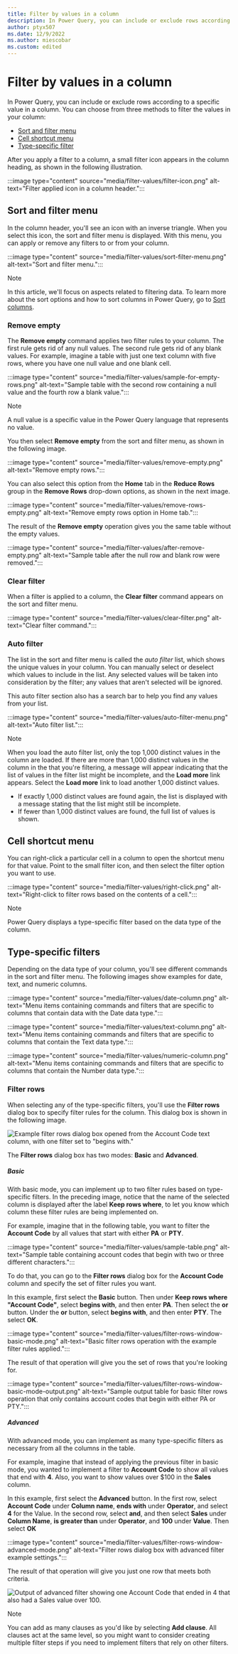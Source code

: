 ```yaml
---
title: Filter by values in a column
description: In Power Query, you can include or exclude rows according to a specific value by using any of the filter commands in a column.
author: ptyx507
ms.date: 12/9/2022
ms.author: miescobar
ms.custom: edited
---
```


# Filter by values in a column

In Power Query, you can include or exclude rows according to a specific value in a column. You can choose from three methods to filter the values in your column:

* [Sort and filter menu](#sort-and-filter-menu)
* [Cell shortcut menu](#cell-shortcut-menu)
* [Type-specific filter](#type-specific-filters)

After you apply a filter to a column, a small filter icon appears in the column heading, as shown in the following illustration.

:::image type="content" source="media/filter-values/filter-icon.png" alt-text="Filter applied icon in a column header.":::

## Sort and filter menu

In the column header, you'll see an icon with an inverse triangle. When you select this icon, the sort and filter menu is displayed. With this menu, you can apply or remove any filters to or from your column.

:::image type="content" source="media/filter-values/sort-filter-menu.png" alt-text="Sort and filter menu.":::

> [!NOTE]
> In this article, we'll focus on aspects related to filtering data. To learn more about the sort options and how to sort columns in Power Query, go to [Sort columns](sort-columns.md).  

### Remove empty

The **Remove empty** command applies two filter rules to your column. The first rule gets rid of any null values. The second rule gets rid of any blank values. For example, imagine a table with just one text column with five rows, where you have one null value and one blank cell.

:::image type="content" source="media/filter-values/sample-for-empty-rows.png" alt-text="Sample table with the second row containing a null value and the fourth row a blank value.":::

> [!NOTE]
> A null value is a specific value in the Power Query language that represents no value.

You then select **Remove empty** from the sort and filter menu, as shown in the following image.

:::image type="content" source="media/filter-values/remove-empty.png" alt-text="Remove empty rows.":::

You can also select this option from the **Home** tab in the **Reduce Rows** group in the **Remove Rows** drop-down options, as shown in the next image.

:::image type="content" source="media/filter-values/remove-rows-empty.png" alt-text="Remove empty rows option in Home tab.":::

The result of the **Remove empty** operation gives you the same table without the empty values.

:::image type="content" source="media/filter-values/after-remove-empty.png" alt-text="Sample table after the null row and blank row were removed.":::

### Clear filter

When a filter is applied to a column, the **Clear filter** command appears on the sort and filter menu.

:::image type="content" source="media/filter-values/clear-filter.png" alt-text="Clear filter command.":::

### Auto filter

The list in the sort and filter menu is called the *auto filter* list, which shows the unique values in your column. You can manually select or deselect which values to include in the list. Any selected values will be taken into consideration by the filter; any values that aren't selected will be ignored.

This auto filter section also has a search bar to help you find any values from your list.

:::image type="content" source="media/filter-values/auto-filter-menu.png" alt-text="Auto filter list.":::

> [!NOTE]
> When you load the auto filter list, only the top 1,000 distinct values in the column are loaded. If there are more than 1,000 distinct values in the column in the that you're filtering, a message will appear indicating that the list of values in the filter list might be incomplete, and the **Load more** link appears. Select the **Load more** link to load another 1,000 distinct values.
>
> * If exactly 1,000 distinct values are found again, the list is displayed with a message stating that the list might still be incomplete.
> * If fewer than 1,000 distinct values are found, the full list of values is shown.

## Cell shortcut menu

You can right-click a particular cell in a column to open the shortcut menu for that value. Point to the small filter icon, and then select the filter option you want to use.

:::image type="content" source="media/filter-values/right-click.png" alt-text="Right-click to filter rows based on the contents of a cell.":::

> [!NOTE]
> Power Query displays a type-specific filter based on the data type of the column.

## Type-specific filters

Depending on the data type of your column, you'll see different commands in the sort and filter menu. The following images show examples for date, text, and numeric columns.

:::image type="content" source="media/filter-values/date-column.png" alt-text="Menu items containing commands and filters that are specific to columns that contain data with the Date data type.":::

:::image type="content" source="media/filter-values/text-column.png" alt-text="Menu items containing commands and filters that are specific to columns that contain the Text data type.":::

:::image type="content" source="media/filter-values/numeric-column.png" alt-text="Menu items containing commands and filters that are specific to columns that contain the Number data type.":::

### Filter rows

When selecting any of the type-specific filters, you'll use the **Filter rows** dialog box to specify filter rules for the column. This dialog box is shown in the following image.

![Example filter rows dialog box opened from the Account Code text column, with one filter set to "begins with."](media/filter-values/filter-rows-window.png "Example filter rows dialog box opened from the Account Code text column")

The **Filter rows** dialog box has two modes: **Basic** and **Advanced**.

##### Basic

With basic mode, you can implement up to two filter rules based on type-specific filters. In the preceding image, notice that the name of the selected column is displayed after the label **Keep rows where**, to let you know which column these filter rules are being implemented on.

For example, imagine that in the following table, you want to filter the **Account Code** by all values that start with either **PA** or **PTY**.

:::image type="content" source="media/filter-values/sample-table.png" alt-text="Sample table containing account codes that begin with two or three different characters.":::

To do that, you can go to the **Filter rows** dialog box for the **Account Code** column and specify the set of filter rules you want.

In this example, first select the **Basic** button. Then under **Keep rows where "Account Code"**, select **begins with**, and then enter **PA**. Then select the **or** button. Under the **or** button, select **begins with**, and then enter **PTY**. The select **OK**.

:::image type="content" source="media/filter-values/filter-rows-window-basic-mode.png" alt-text="Basic filter rows operation with the example filter rules applied.":::

The result of that operation will give you the set of rows that you're looking for.

:::image type="content" source="media/filter-values/filter-rows-window-basic-mode-output.png" alt-text="Sample output table for basic filter rows operation that only contains account codes that begin with either PA or PTY.":::

##### Advanced

With advanced mode, you can implement as many type-specific filters as necessary from all the columns in the table.

For example, imagine that instead of applying the previous filter in basic mode, you wanted to implement a filter to **Account Code** to show all values that end with **4**. Also, you want to show values over $100 in the **Sales** column.

In this example, first select the **Advanced** button. In the first row, select **Account Code** under **Column name**, **ends with** under **Operator**, and select **4** for the Value. In the second row, select **and**, and then select **Sales** under **Column Name**, **is greater than** under **Operator**, and **100** under **Value**. Then select **OK**

:::image type="content" source="media/filter-values/filter-rows-window-advanced-mode.png" alt-text="Filter rows dialog box with advanced filter example settings.":::

The result of that operation will give you just one row that meets both criteria.

![Output of advanced filter showing one Account Code that ended in 4 that also had a Sales value over 100.](media/filter-values/filter-rows-window-advanced-mode-output.png "Output of advanced filter showing one Account Code that ended in 4 that also had a Sales value over 100")

> [!NOTE]
> You can add as many clauses as you'd like by selecting **Add clause**. All clauses act at the same level, so you might want to consider creating multiple filter steps if you need to implement filters that rely on other filters.
